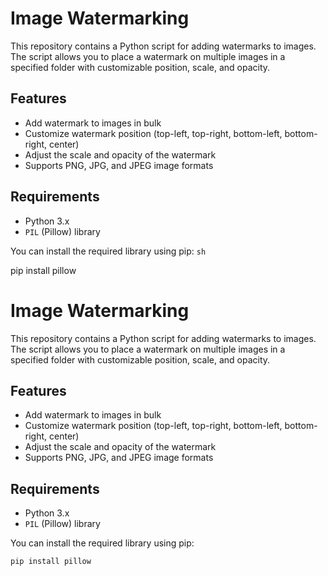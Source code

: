 # Image Watermarking

This repository contains a Python script for adding watermarks to images. The script allows you to place a watermark on multiple images in a specified folder with customizable position, scale, and opacity.

## Features

- Add watermark to images in bulk
- Customize watermark position (top-left, top-right, bottom-left, bottom-right, center)
- Adjust the scale and opacity of the watermark
- Supports PNG, JPG, and JPEG image formats

## Requirements

- Python 3.x
- `PIL` (Pillow) library

You can install the required library using pip:
```sh```

pip install pillow
# Image Watermarking

This repository contains a Python script for adding watermarks to images. The script allows you to place a watermark on multiple images in a specified folder with customizable position, scale, and opacity.

## Features

- Add watermark to images in bulk
- Customize watermark position (top-left, top-right, bottom-left, bottom-right, center)
- Adjust the scale and opacity of the watermark
- Supports PNG, JPG, and JPEG image formats

## Requirements

- Python 3.x
- `PIL` (Pillow) library

You can install the required library using pip:
```sh
pip install pillow
